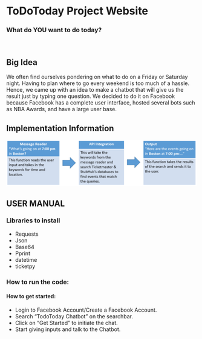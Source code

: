 <br/>

<h1 id="fl"> ToDoToday Project Website</h1>

<h3 id="sub">What do <span id="s1">YOU</span> want <span id="s2">to do today?</span></h3>

<br/>

<h2 id="head1"> Big Idea </h2>
<p> We often find ourselves pondering on what to do on a Friday or Saturday night. Having to plan where to go every weekend is too much of a hassle. Hence, we came up with an idea to make a chatbot that will give us the result just by typing one question. We decided to do it on Facebook because Facebook has a complete user interface, hosted several bots such as NBA Awards, and have a large user base. </p>

<h2 id="head2"> Implementation Information </h2>
<img src="pythonflowchart.PNG" title="flowchart" alt="flowchart"/>

<h2 id="head3"> USER MANUAL </h2>

<h3 id="subhead1"> Libraries to install </h3>
<ul>
<li>Requests</li>
<li>Json</li>
<li>Base64</li>
<li>Pprint</li>
<li>datetime</li>
<li>ticketpy</li>
</ul>

<h3 id="subhead2"> How to run the code: </h3>

<h4 id="subhead3"> How to get started: </h4>
<ul>
<li>Login to Facebook Account/Create a Facebook Account.</li>
<li>Search “TodoToday Chatbot” on the searchbar.</li>
<li>Click on “Get Started” to initiate the chat.</li>
<li>Start giving inputs and talk to the Chatbot.</li>
</ul>
